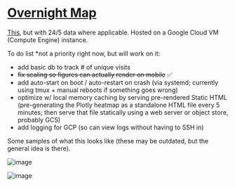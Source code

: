 # [Overnight Map](https://www.247map.app)

[This](https://finviz.com/map.ashx), but with 24/5 data where applicable. Hosted on a Google Cloud VM (Compute Engine) instance.

To do list *not a priority right now, but will work on it:
- add basic db to track # of unique visits
- ~~fix scaling so figures can actually render on mobile~~ ✅
- add auto-start on boot / auto-restart on crash (via systemd; currently using tmux + manual reboots if something goes wrong)
- optimize w/ local memory caching by serving pre-rendered Static HTML (pre-generating the Plotly heatmap as a standalone HTML file every 5 minutes; then serve that file statically using a web server or object store, probably GCS)
- add logging for GCP (so can view logs without having to SSH in)

Some samples of what this looks like (these may be outdated, but the general idea is there).

![image](https://github.com/user-attachments/assets/29f388d5-c883-4322-8f7a-cf39875b97ff)


![image](https://github.com/user-attachments/assets/a061112e-0a63-419a-93c5-5c64ee9fd3c1)
